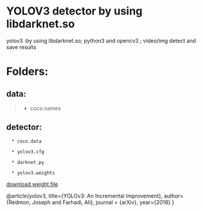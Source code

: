 YOLOV3 detector by using libdarknet.so
====
yolov3 :by using libdarknet.so; python3 and opencv3 ; video/img detect and save results

# Folders: 

  ## data: 
  
>* coco.names
    
  ## detector:
      * coco.data
      
      * yolov3.cfg
      
      * darknet.py
      
      * yolov3.weights 
   [download weight file](https://pjreddie.com/darknet/yolo "https://pjreddie.com/darknet/yolo/")
     
      
    
    
    
    
    
    

@article{yolov3,
  title={YOLOv3: An Incremental Improvement},
  author={Redmon, Joseph and Farhadi, Ali},
  journal = {arXiv},
  year={2018}
}

